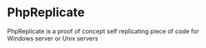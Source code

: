 PhpReplicate
============

PhpReplicate is a proof of concept self replicating piece of code for Windows server or Unix servers
